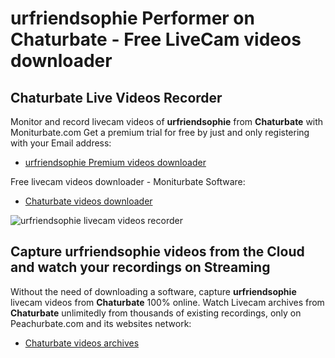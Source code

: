 # urfriendsophie Performer on Chaturbate - Free LiveCam videos downloader

## Chaturbate Live Videos Recorder

Monitor and record livecam videos of **urfriendsophie** from **Chaturbate** with Moniturbate.com
Get a premium trial for free by just and only registering with your Email address:
* [urfriendsophie Premium videos downloader](https://moniturbate.com/request-demo-licence-key.html)

Free livecam videos downloader - Moniturbate Software:
* [Chaturbate videos downloader](https://moniturbate.com/moniturbate-download-software.html)

![urfriendsophie livecam videos recorder](https://peachurnet.com/templates/moniturbate-software.png)


## Capture urfriendsophie videos from the Cloud and watch your recordings on Streaming

Without the need of downloading a software, capture **urfriendsophie** livecam videos from **Chaturbate** 100% online.
Watch Livecam archives from **Chaturbate** unlimitedly from thousands of existing recordings, only on Peachurbate.com and its websites network:
* [Chaturbate videos archives](https://peachurnet.com/)
